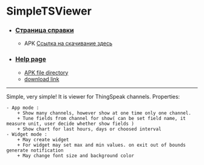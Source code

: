 # SimpleTSViewer

- ### [Страница cправки](https://andre-i.github.io/SimpleTSViewer/HelpRu.html)
    + APK  [ Ссылка на скачивание здесь ](https://github.com/andre-i/SimpleTSViewer/blob/main/app/release/simpleTS.apk)

- ### [Help page](https://andre-i.github.io/SimpleTSViewer/HelpEn.html)
    + [ APK file directory ](https://github.com/andre-i/SimpleTSViewer/blob/main/app/release)
    + [ download link ](https://github.com/andre-i/SimpleTSViewer/blob/main/app/release/simpleTS.apk)

___

Simple, very simple! It is viewer for ThingSpeak channels.
Properties:

    - App mode :
        + Show many channels, however show at one time only one channel.
        + Tune fields from channel for show( can be set field name, it measure unit, user decide whether show fields )
        + Show chart for last hours, days or choosed interval
    - Widget mode :
        + May create widget
        + For widget may set max and min values. on exit out of bounds generate notification
        + May change font size and background color



